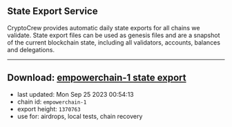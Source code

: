 ## State Export Service
CryptoCrew provides automatic daily state exports for all chains we validate. State export files can be used as genesis files and are a snapshot of the current blockchain state, including all validators, accounts, balances and delegations.

---
**Download: [empowerchain-1 state export](https://dl.ccvalidators.com/SERVICE/empowerchain/empowerchain-1_export_1370763.json)**
---

- last updated: Mon Sep 25 2023 00:54:13
- chain id: `empowerchain-1`
- export height: `1370763`
- use for: airdrops, local tests, chain recovery
